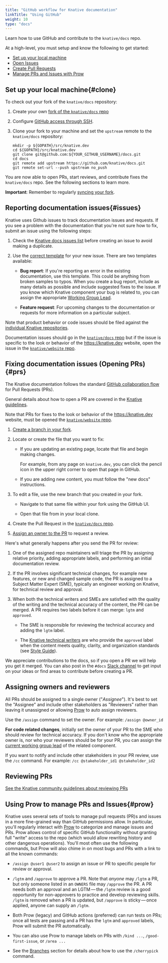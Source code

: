 ```yaml
---
title: "GitHub workflow for Knative documentation"
linkTitle: "Using GitHub"
weight: 10
type: "docs"
---
```


Learn how to use GitHub and contribute to the `knative/docs` repo.

At a high-level, you must setup and know the following to get started:

- [Set up your local machine](#clone)
- [Open Issues](#issues)
- [Create Pull Requests](#prs)
- [Manage PRs and Issues with Prow](#prow)


## Set up your local machine{#clone}

To check out your fork of the `knative/docs` repository:

1. Create your own
   [fork of the `knative/docs` repo](https://help.github.com/articles/fork-a-repo/)
1. Configure
   [GitHub access through SSH](https://help.github.com/articles/connecting-to-github-with-ssh/).
1. Clone your fork to your machine and set the `upstream` remote to the
   `knative/docs` repository:

    ```shell
    mkdir -p ${GOPATH}/src/knative.dev
    cd ${GOPATH}/src/knative.dev
    git clone git@github.com:${YOUR_GITHUB_USERNAME}/docs.git
    cd docs
    git remote add upstream https://github.com/knative/docs.git
    git remote set-url --push upstream no_push
    ```

You are now able to open PRs, start reviews, and contribute fixes the
`knative/docs` repo. See the following sections to learn more.

**Important**: Remember to regularly
[syncing your fork](https://help.github.com/articles/syncing-a-fork/).


## Reporting documentation issues{#issues}

<!-- This could use a pass to reduce the overhead for filing new issues,
and to consolidate items more easily during issue triage. -->

Knative uses Github issues to track documentation issues and requests. If you
see a problem with the documentation that you're not sure how to fix, submit an
issue using the following steps:

1.  Check the [Knative docs issues list](https://github.com/knative/docs/issues)
    before creating an issue to avoid making a duplicate.

2.  Use the [correct template](https://github.com/knative/docs/issues/new) for
    your new issue. There are two templates available:

    - **Bug report**: If you're reporting an error in the existing
      documentation, use this template. This could be anything from broken
      samples to typos. When you create a bug report, include as many details as
      possible and include suggested fixes to the issue. If you know which
      Knative component your bug is related to, you can assign the appropriate
      [Working Group Lead](https://github.com/knative/community/blob/main/working-groups/WORKING-GROUPS.md).

    - **Feature request**: For upcoming changes to the documentation or requests
      for more information on a particular subject.

Note that product behavior or code issues should be filed against the
[individual Knative repositories](http://github.com/knative).

Documentation issues should go in the
[`knative/docs` repo](https://github.com/knative/docs/issues) but if the issue
is specific to the look or behavior of the <https://knative.dev> website, open
the issue in the
[`knative/website` repo](https://github.com/knative/website/issues).


## Fixing documentation issues (Opening PRs){#prs}

The Knative documentation follows the standard
[GitHub collaboration flow](https://guides.github.com/introduction/flow/)
for Pull Requests (PRs).

General details about how to open a PR are covered in the
[Knative guidelines](https://github.com/knative/community/).

Note that PRs for fixes to the look or behavior of the <https://knative.dev>
website, must be opened the
[`knative/website` repo](https://github.com/knative/website/pulls).

<!-- This could use a pass to be more focused on what a PR submitter should do at the start of the process. -->

1. [Create a branch in your fork](https://docs.github.com/en/github/collaborating-with-issues-and-pull-requests/creating-and-deleting-branches-within-your-repository).

1. Locate or create the file that you want to fix:

   - If you are updating an existing page, locate that file and begin making
     changes.

     For example, from any page on `knative.dev`, you can click the
     pencil icon in the upper right corner to open that page in GitHub.

   - If you are adding new content, you must follow the
     "new docs" instructions.

1. To edit a file, use the new branch that you created in your fork.

   - Navigate to that same file within your fork using the GitHub UI.

   - Open that file from in your local clone.

1. Create the Pull Request in the
   [`knative/docs` repo](https://github.com/knative/docs/pulls).

1. [Assign an owner to the PR](#assigning-owners-and-reviewers)
   to request a review.

Here's what generally happens after you send the PR for review:

1.  One of the assigned repo maintainers will triage the PR by assigning
    relative priority, adding appropriate labels, and performing an initial
    documentation review.

2.  If the PR involves significant technical changes, for example new features,
    or new and changed sample code, the PR is assigned to a Subject Matter
    Expert (SME), typically an engineer working on Knative, for technical review
    and approval.

3.  When both the technical writers and SMEs are satisfied with the quality of
    the writing and the technical accuracy of the content, the PR can be merged.
    A PR requires two labels before it can merge: `lgtm` and `approved`.

    - The SME is responsible for reviewing the technical accuracy and adding the
      `lgtm` label.

    - The
      [Knative technical writers](https://github.com/knative/docs/blob/main/OWNERS_ALIASES)
      are who provide the `approved` label when the content meets quality,
      clarity, and organization standards (see [Style Guide](#style-guide)).

We appreciate contributions to the docs, so if you open a PR we will help you
get it merged. You can also post in the `#docs`
[Slack channel](https://knative.slack.com/) to get input on your ideas or find
areas to contribute before creating a PR.


## Assigning owners and reviewers

All PRs should be assigned to a single owner ("_Assignee_"). It's best to set
the "Assignee" and include other stakeholders as "Reviewers" rather than leaving
it unassigned or allowing [Prow](https://prow.k8s.io/command-help) to auto
assign reviewers.

Use the `/assign` command to set the owner. For example: `/assign @owner_id`

**For code related changes**, initially set the owner of your PR to the SME who
should review for technical accuracy. If you don't know who the appropriate
owner is, nor who your reviewers should be for your PR, you can assign the
[current working group lead](https://github.com/knative/community/tree/main/WORKING-GROUPS.md) of the related component.

If you want to notify and include other stakeholders in your PR review, use the
`/cc` command. For example: `/cc @stakeholder_id1 @stakeholder_id2`


## Reviewing PRs

[See the Knative community guidelines about reviewing PRs](https://github.com/knative/community/blob/main/reviewing.md)


## Using Prow to manage PRs and Issues{#prow}

Knative uses several sets of tools to manage pull requests (PR)s and issues in a
more fine-grained way than GitHub permissions allow. In particular, you'll
regularly interact with
[Prow](https://github.com/kubernetes/test-infra/tree/master/prow) to categorize
and manage issues and PRs. Prow allows control of specific GitHub functionality
without granting full "write" access to the repo (which would allow rewriting
history and other dangerous operations). You'll most often use the following
commands, but Prow will also chime in on most bugs and PRs with a link to all
the known commands:

- `/assign @user1 @user2` to assign an issue or PR to specific people for review
  or approval.

- `/lgtm` and `/approve` to approve a PR. Note that _anyone_ may `/lgtm` a PR,
  but only someone listed in an `OWNERS` file may `/approve` the PR. A PR needs
  both an approval and an LGTM — the `/lgtm` review is a good opportunity for
  non-approvers to practice and develop reviewing skills. `/lgtm` is removed
  when a PR is updated, but `/approve` is sticky — once applied, anyone can
  supply an `/lgtm`.

- Both Prow (legacy) and GitHub actions (preferred) can run tests on PRs; once
  all tests are passing and a PR has the `lgtm` and `approved` labels, Prow will
  submit the PR automatically.

- You can also use Prow to manage labels on PRs with `/kind ...`,
  `/good-first-issue`, or `/area ...`

- See the [Branches](./structure/#branches) section for details about how
  to use the `/cherrypick` command.
